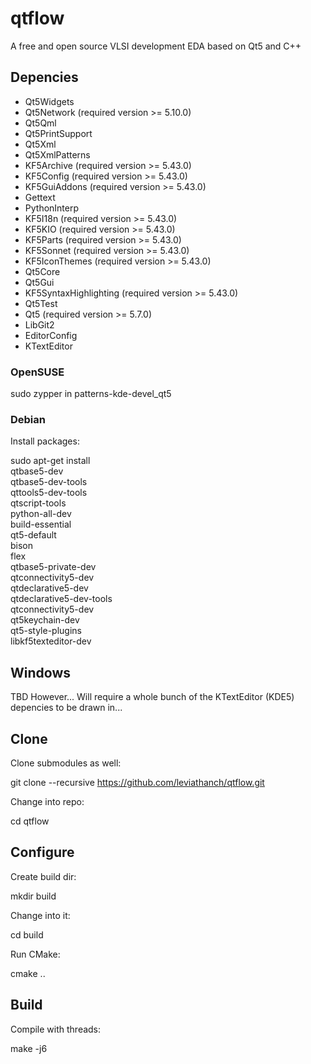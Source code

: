 # qtflow
A free and open source VLSI development EDA based on Qt5 and C++

## Depencies
 * Qt5Widgets
 * Qt5Network (required version >= 5.10.0)
 * Qt5Qml
 * Qt5PrintSupport
 * Qt5Xml
 * Qt5XmlPatterns
 * KF5Archive (required version >= 5.43.0)
 * KF5Config (required version >= 5.43.0)
 * KF5GuiAddons (required version >= 5.43.0)
 * Gettext
 * PythonInterp
 * KF5I18n (required version >= 5.43.0)
 * KF5KIO (required version >= 5.43.0)
 * KF5Parts (required version >= 5.43.0)
 * KF5Sonnet (required version >= 5.43.0)
 * KF5IconThemes (required version >= 5.43.0)
 * Qt5Core
 * Qt5Gui
 * KF5SyntaxHighlighting (required version >= 5.43.0)
 * Qt5Test
 * Qt5 (required version >= 5.7.0)
 * LibGit2
 * EditorConfig
 * KTextEditor

### OpenSUSE
 sudo zypper in patterns-kde-devel_qt5 

### Debian
Install packages:

 sudo apt-get install \
	qtbase5-dev \
	qtbase5-dev-tools \
	qttools5-dev-tools \
	qtscript-tools \
	python-all-dev \
	build-essential \
	qt5-default \
	bison \
	flex \
	qtbase5-private-dev \
	qtconnectivity5-dev \
	qtdeclarative5-dev \
	qtdeclarative5-dev-tools \
	qtconnectivity5-dev \
	qt5keychain-dev \
	qt5-style-plugins \
	libkf5texteditor-dev

## Windows
TBD
However... Will require a whole bunch of the KTextEditor (KDE5) depencies to be drawn in...

## Clone
Clone submodules as well:

 git clone --recursive https://github.com/leviathanch/qtflow.git

Change into repo:

 cd qtflow

## Configure
Create build dir:

 mkdir build

Change into it:

 cd build

Run CMake:

 cmake ..

## Build
Compile with threads:

 make -j6 

